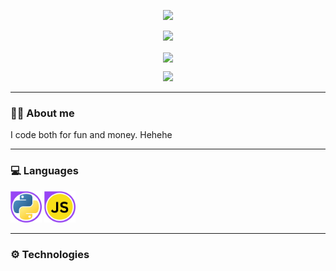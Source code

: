 <p align="center">
  <img src="https://capsule-render.vercel.app/api?type=waving&color=auto&theme=cobalt&height=300&text=Hi%20there!%20👋&desc=My%20name%20is%20Ram%20Railey%20Alin&fontSize=50" />
</p>

<p align="center">
  <a href="https://github.com/VulpritProoze/github-readme-stats">
    <img src="https://github-readme-stats.vercel.app/api?username=VulpritProoze&show_icons=true&theme=midnight-purple" />
  </a>
</p>

<p align="center">
  <a href="https://github.com/VulpritProoze/github-readme-stats">
    <img align="center" src="https://github-readme-stats.vercel.app/api/top-langs/?username=VulpritProoze&layout=compact&theme=midnight-purple&exclude_repo=boxModel,testtst123123" />
  </a>
</p>

<p align="center">
  <a href="https://github.com/VulpritProoze/github-readme-stats">
    <img src="https://github-readme-stats.vercel.app/api/wakatime?username=VulpritProoze&layout=compact&theme=midnight-purple&v=2" />
  </a>
</p>

---

### 🧑‍💻 About me
I code both for fun and money. Hehehe

---

### 💻 Languages
<div>
  <img src="https://github.com/VulpritProoze/VulpritProoze/blob/main/python_logo.png" width="50">
  <img src="https://github.com/VulpritProoze/VulpritProoze/blob/main/js_logo.png" width="50">
</div>

---

### ⚙️ Technologies

